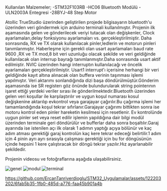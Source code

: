 Kullanılan Malzemeler;
-STM32F103RB
-HC06 Bluetooth Modülü
-ULN2003A Entegresi
-28BYJ-48 Step Motor

Atollic TrueStudio üzerinden geliştirilen projede bilgisayarın bluetooth'u üzerinden veri göndermek için arduino terminali kullanılmıştır.
Projenin ilk aşamasında gelen ve gönderilecek veriyi tutacak olan değişkenler, Clock ayarlamaları,delay fonksiyonu ayarlamaları vs. gerçekleştirilmiştir.
Daha sonrasında, RX ve TX olarak kullanılacak pinler,ledlerin ve motorun pinleri tanımlanmıştır. Haberleşme için gerekli olan usart
ayarlamaları baud rate 9600 ,RX ve TX mod,8 bit veri uzunluğu olacak şekilde ve veri geldiğinde kullanılacak olan interrup bayrağı
tanımlanmıştır.Daha sonrasında usart aktif edilmiştir. NVIC üzerinden hangi interruptın kullanılacağı ve öncelik ayarlamaları gerçekleştirilmiştir.
Usart1 interrupt'ı içerisine herhangi bir veri geldiğinde kayıt altına alınacak olan buffera verinin taşınması işlemi yapılmıştır.
Veri aktarımı sonlandığında dizi başa döndürülmüştür.Gönderim aşamasında ise SR registerı göz önünde bulundurularak string pointerının
işaret ettiği yerdeki veriler sırası ile gönderilmektedir.Bluetooth üzerinden gelen veri koşullar ile karşılaştırılır ve uygun koşul numarası 
kosul değişkenine aktarılıp evkontrol veya garajayar çağırılır.Bu çağırma işlemi her tamamlandığında koşul tekrar sıfırlanır.Garajayar
çağırımı bittikten sonra ise motoru kontrol eden pinler hareketin kesilmesi için resetlenir. Ev kontrolünde uygun pinler set veya reset edilir
işlemin yapıldığına dair bilgi modül üzerinden terminale geri döndürülür ve bufferlar daha sonra boşaltılır.Garaj ayarında ise istenilen açı
ilk olarak 1 adımın yaptığı açıya bölünür ve kaç adım atması gerektiği garaj kontrolün kaç kere tekrar edeceği belirtilir.1 adım için 4 pinin
ayrı ayrı sırasıyla çalışması gerektiği için bu for döngüsünün içinde hepsini 1 kere çalıştıracak bir döngü tekrar yazılır.Hız ayarlanabilir şekildedir.

Projenin videosu ve fotoğraflarına aşağıda ulaşabilirsiniz.


![genel](https://github.com/ErcanTanriverdioglu/STM32_Uygulamalar/assets/122203202/cc0154bd-290a-49f8-ab05-31abe6bc6a49)
![modul](https://github.com/ErcanTanriverdioglu/STM32_Uygulamalar/assets/122203202/3478ac0a-2ca1-4d83-88aa-fb7dd0f30689)
![terminal](https://github.com/ErcanTanriverdioglu/STM32_Uygulamalar/assets/122203202/c3516a74-772e-440c-a510-1b1789a7b515)

https://github.com/ErcanTanriverdioglu/STM32_Uygulamalar/assets/122203202/6fab5b35-1fb0-485d-a776-faa45b901a4b

